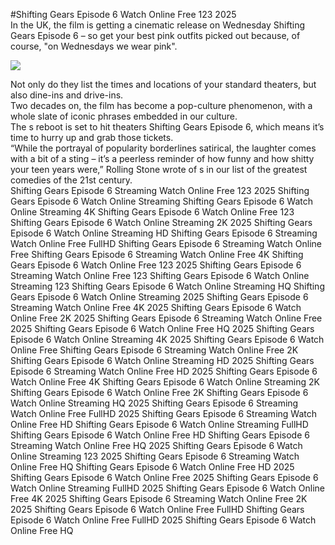 #Shifting Gears Episode 6 Watch Online Free 123 2025  
In the UK, the film is getting a cinematic release on Wednesday Shifting Gears Episode 6 – so get your best pink outfits picked out because, of course, "on Wednesdays we wear pink".  
  
[![](https://i.imgur.com/qSNzIqt.png)](https://movie.rssnews.media/PpcRqLb.php)  
  
Not only do they list the times and locations of your standard theaters, but also dine-ins and drive-ins.  
Two decades on, the film has become a pop-culture phenomenon, with a whole slate of iconic phrases embedded in our culture.  
The s reboot is set to hit theaters Shifting Gears Episode 6, which means it’s time to hurry up and grab those tickets.  
“While the portrayal of popularity borderlines satirical, the laughter comes with a bit of a sting – it’s a peerless reminder of how funny and how shitty your teen years were,” Rolling Stone wrote of s in our list of the greatest comedies of the 21st century.  
Shifting Gears Episode 6 Streaming Watch Online Free 123 2025
Shifting Gears Episode 6 Watch Online Streaming
Shifting Gears Episode 6 Watch Online Streaming 4K
Shifting Gears Episode 6 Watch Online Free 123
Shifting Gears Episode 6 Watch Online Streaming 2K 2025
Shifting Gears Episode 6 Watch Online Streaming HD
Shifting Gears Episode 6 Streaming Watch Online Free FullHD
Shifting Gears Episode 6 Streaming Watch Online Free
Shifting Gears Episode 6 Streaming Watch Online Free 4K
Shifting Gears Episode 6 Watch Online Free 123 2025
Shifting Gears Episode 6 Streaming Watch Online Free 123
Shifting Gears Episode 6 Watch Online Streaming 123
Shifting Gears Episode 6 Watch Online Streaming HQ
Shifting Gears Episode 6 Watch Online Streaming 2025
Shifting Gears Episode 6 Streaming Watch Online Free 4K 2025
Shifting Gears Episode 6 Watch Online Free 2K 2025
Shifting Gears Episode 6 Streaming Watch Online Free 2025
Shifting Gears Episode 6 Watch Online Free HQ 2025
Shifting Gears Episode 6 Watch Online Streaming 4K 2025
Shifting Gears Episode 6 Watch Online Free
Shifting Gears Episode 6 Streaming Watch Online Free 2K
Shifting Gears Episode 6 Watch Online Streaming HD 2025
Shifting Gears Episode 6 Streaming Watch Online Free HD 2025
Shifting Gears Episode 6 Watch Online Free 4K
Shifting Gears Episode 6 Watch Online Streaming 2K
Shifting Gears Episode 6 Watch Online Free 2K
Shifting Gears Episode 6 Watch Online Streaming HQ 2025
Shifting Gears Episode 6 Streaming Watch Online Free FullHD 2025
Shifting Gears Episode 6 Streaming Watch Online Free HD
Shifting Gears Episode 6 Watch Online Streaming FullHD
Shifting Gears Episode 6 Watch Online Free HD
Shifting Gears Episode 6 Streaming Watch Online Free HQ 2025
Shifting Gears Episode 6 Watch Online Streaming 123 2025
Shifting Gears Episode 6 Streaming Watch Online Free HQ
Shifting Gears Episode 6 Watch Online Free HD 2025
Shifting Gears Episode 6 Watch Online Free 2025
Shifting Gears Episode 6 Watch Online Streaming FullHD 2025
Shifting Gears Episode 6 Watch Online Free 4K 2025
Shifting Gears Episode 6 Streaming Watch Online Free 2K 2025
Shifting Gears Episode 6 Watch Online Free FullHD
Shifting Gears Episode 6 Watch Online Free FullHD 2025
Shifting Gears Episode 6 Watch Online Free HQ